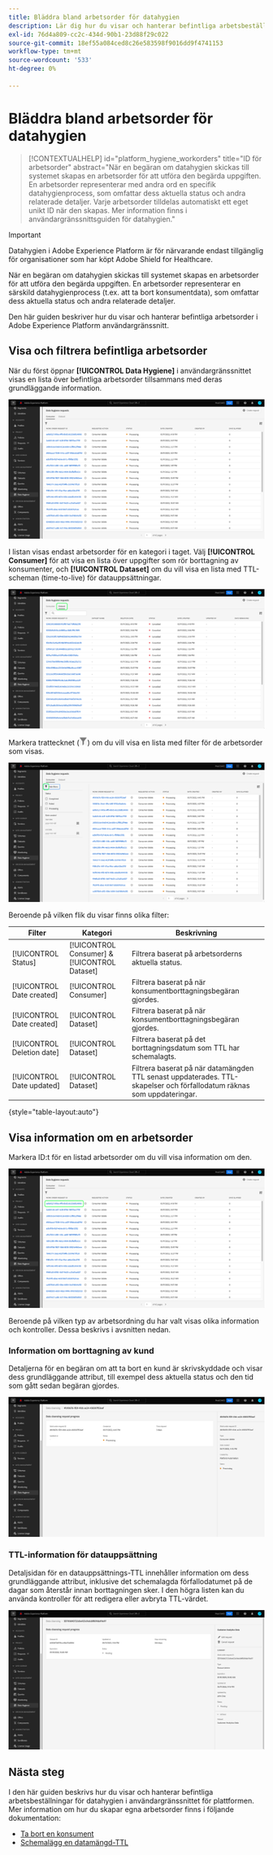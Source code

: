 ```yaml
---
title: Bläddra bland arbetsorder för datahygien
description: Lär dig hur du visar och hanterar befintliga arbetsbeställningar för datahygien i Adobe Experience Platform användargränssnitt.
exl-id: 76d4a809-cc2c-434d-90b1-23d88f29c022
source-git-commit: 18ef55a084ced8c26e583598f9016dd9f4741153
workflow-type: tm+mt
source-wordcount: '533'
ht-degree: 0%

---
```


# Bläddra bland arbetsorder för datahygien

>[!CONTEXTUALHELP]
>id="platform_hygiene_workorders"
>title="ID för arbetsorder"
>abstract="När en begäran om datahygien skickas till systemet skapas en arbetsorder för att utföra den begärda uppgiften. En arbetsorder representerar med andra ord en specifik datahygienprocess, som omfattar dess aktuella status och andra relaterade detaljer. Varje arbetsorder tilldelas automatiskt ett eget unikt ID när den skapas. Mer information finns i användargränssnittsguiden för datahygien."

>[!IMPORTANT]
>
>Datahygien i Adobe Experience Platform är för närvarande endast tillgänglig för organisationer som har köpt Adobe Shield for Healthcare.

När en begäran om datahygien skickas till systemet skapas en arbetsorder för att utföra den begärda uppgiften. En arbetsorder representerar en särskild datahygienprocess (t.ex. att ta bort konsumentdata), som omfattar dess aktuella status och andra relaterade detaljer.

Den här guiden beskriver hur du visar och hanterar befintliga arbetsorder i Adobe Experience Platform användargränssnitt.

## Visa och filtrera befintliga arbetsorder

När du först öppnar **[!UICONTROL Data Hygiene]** i användargränssnittet visas en lista över befintliga arbetsorder tillsammans med deras grundläggande information.

![Bilden visar [!UICONTROL Data Hygiene] arbetsytan i plattformsgränssnittet](../images/ui/browse/work-order-list.png)

I listan visas endast arbetsorder för en kategori i taget. Välj **[!UICONTROL Consumer]** för att visa en lista över uppgifter som rör borttagning av konsumenter, och **[!UICONTROL Dataset]** om du vill visa en lista med TTL-scheman (time-to-live) för datauppsättningar.

![Bilden visar [!UICONTROL Dataset] tab](../images/ui/browse/dataset-tab.png)

Markera trattecknet (![Bild av trattsymbolen](../images/ui/browse/funnel-icon.png)) om du vill visa en lista med filter för de arbetsorder som visas.

![Bild på de arbetsorderfilter som visas](../images/ui/browse/filters.png)

Beroende på vilken flik du visar finns olika filter:

| Filter | Kategori | Beskrivning |
| --- | --- | --- |
| [!UICONTROL Status] | [!UICONTROL Consumer] &amp; [!UICONTROL Dataset] | Filtrera baserat på arbetsorderns aktuella status. |
| [!UICONTROL Date created] | [!UICONTROL Consumer] | Filtrera baserat på när konsumentborttagningsbegäran gjordes. |
| [!UICONTROL Date created] | [!UICONTROL Dataset] | Filtrera baserat på när konsumentborttagningsbegäran gjordes. |
| [!UICONTROL Deletion date] | [!UICONTROL Dataset] | Filtrera baserat på det borttagningsdatum som TTL har schemalagts. |
| [!UICONTROL Date updated] | [!UICONTROL Dataset] | Filtrera baserat på när datamängden TTL senast uppdaterades. TTL-skapelser och förfallodatum räknas som uppdateringar. |

{style=&quot;table-layout:auto&quot;}

## Visa information om en arbetsorder

Markera ID:t för en listad arbetsorder om du vill visa information om den.

![Bild som visar ett arbetsorders-ID som markeras](../images/ui/browse/select-work-order.png)

Beroende på vilken typ av arbetsordning du har valt visas olika information och kontroller. Dessa beskrivs i avsnitten nedan.

### Information om borttagning av kund

<!-- (Not available for initial release)
>[!CONTEXTUALHELP]
>id="platform_hygiene_responsemessages"
>title="Consumer delete response"
>abstract="When a consumer deletion process receives a response from the system, these messages are displayed under the **[!UICONTROL Result]** section. If a problem occurs while a work order is processing, any relevant error messages will appear in this section to help you troubleshoot the issue. To learn more, see the data hygiene UI guide."
-->

Detaljerna för en begäran om att ta bort en kund är skrivskyddade och visar dess grundläggande attribut, till exempel dess aktuella status och den tid som gått sedan begäran gjordes.

![Bild som visar informationssidan för en arbetsorder som ska tas bort av en kund](../images/ui/browse/consumer-delete-details.png)

### TTL-information för datauppsättning

Detaljsidan för en datauppsättnings-TTL innehåller information om dess grundläggande attribut, inklusive det schemalagda förfallodatumet på de dagar som återstår innan borttagningen sker. I den högra listen kan du använda kontroller för att redigera eller avbryta TTL-värdet.

![Bild som visar informationssidan för en TTL-arbetsorder för datauppsättning](../images/ui/browse/ttl-details.png)

## Nästa steg

I den här guiden beskrivs hur du visar och hanterar befintliga arbetsbeställningar för datahygien i användargränssnittet för plattformen. Mer information om hur du skapar egna arbetsorder finns i följande dokumentation:

* [Ta bort en konsument](./delete-consumer.md)
* [Schemalägg en datamängd-TTL](./ttl.md)
